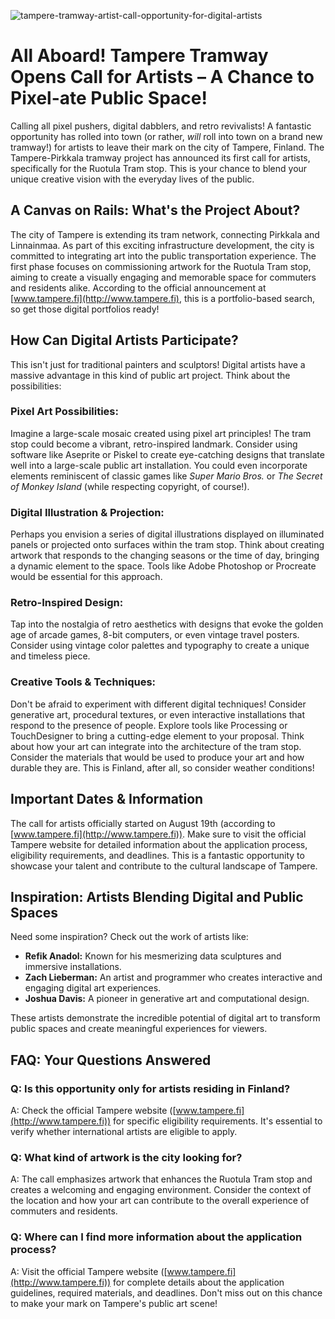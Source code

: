 ![tampere-tramway-artist-call-opportunity-for-digital-artists](https://images.pexels.com/photos/12181914/pexels-photo-12181914.jpeg?auto=compress&cs=tinysrgb&fit=crop&h=627&w=1200)

# All Aboard! Tampere Tramway Opens Call for Artists – A Chance to Pixel-ate Public Space!

Calling all pixel pushers, digital dabblers, and retro revivalists! A fantastic opportunity has rolled into town (or rather, *will* roll into town on a brand new tramway!) for artists to leave their mark on the city of Tampere, Finland. The Tampere-Pirkkala tramway project has announced its first call for artists, specifically for the Ruotula Tram stop. This is your chance to blend your unique creative vision with the everyday lives of the public.

## A Canvas on Rails: What's the Project About?

The city of Tampere is extending its tram network, connecting Pirkkala and Linnainmaa. As part of this exciting infrastructure development, the city is committed to integrating art into the public transportation experience. The first phase focuses on commissioning artwork for the Ruotula Tram stop, aiming to create a visually engaging and memorable space for commuters and residents alike. According to the official announcement at [www.tampere.fi](http://www.tampere.fi), this is a portfolio-based search, so get those digital portfolios ready!

## How Can Digital Artists Participate?

This isn't just for traditional painters and sculptors! Digital artists have a massive advantage in this kind of public art project. Think about the possibilities:

### Pixel Art Possibilities:

Imagine a large-scale mosaic created using pixel art principles! The tram stop could become a vibrant, retro-inspired landmark. Consider using software like Aseprite or Piskel to create eye-catching designs that translate well into a large-scale public art installation. You could even incorporate elements reminiscent of classic games like *Super Mario Bros.* or *The Secret of Monkey Island* (while respecting copyright, of course!).

### Digital Illustration & Projection:

Perhaps you envision a series of digital illustrations displayed on illuminated panels or projected onto surfaces within the tram stop. Think about creating artwork that responds to the changing seasons or the time of day, bringing a dynamic element to the space. Tools like Adobe Photoshop or Procreate would be essential for this approach.

### Retro-Inspired Design:

Tap into the nostalgia of retro aesthetics with designs that evoke the golden age of arcade games, 8-bit computers, or even vintage travel posters. Consider using vintage color palettes and typography to create a unique and timeless piece.

### Creative Tools & Techniques:

Don't be afraid to experiment with different digital techniques! Consider generative art, procedural textures, or even interactive installations that respond to the presence of people. Explore tools like Processing or TouchDesigner to bring a cutting-edge element to your proposal. Think about how your art can integrate into the architecture of the tram stop. Consider the materials that would be used to produce your art and how durable they are. This is Finland, after all, so consider weather conditions!

## Important Dates & Information

The call for artists officially started on August 19th (according to [www.tampere.fi](http://www.tampere.fi)). Make sure to visit the official Tampere website for detailed information about the application process, eligibility requirements, and deadlines. This is a fantastic opportunity to showcase your talent and contribute to the cultural landscape of Tampere.

## Inspiration: Artists Blending Digital and Public Spaces

Need some inspiration? Check out the work of artists like:

*   **Refik Anadol:** Known for his mesmerizing data sculptures and immersive installations.
*   **Zach Lieberman:** An artist and programmer who creates interactive and engaging digital art experiences.
*   **Joshua Davis:** A pioneer in generative art and computational design.

These artists demonstrate the incredible potential of digital art to transform public spaces and create meaningful experiences for viewers. 

## FAQ: Your Questions Answered

### Q: Is this opportunity only for artists residing in Finland?

A: Check the official Tampere website ([www.tampere.fi](http://www.tampere.fi)) for specific eligibility requirements. It's essential to verify whether international artists are eligible to apply.

### Q: What kind of artwork is the city looking for?

A: The call emphasizes artwork that enhances the Ruotula Tram stop and creates a welcoming and engaging environment. Consider the context of the location and how your art can contribute to the overall experience of commuters and residents.

### Q: Where can I find more information about the application process?

A: Visit the official Tampere website ([www.tampere.fi](http://www.tampere.fi)) for complete details about the application guidelines, required materials, and deadlines. Don't miss out on this chance to make your mark on Tampere's public art scene!

